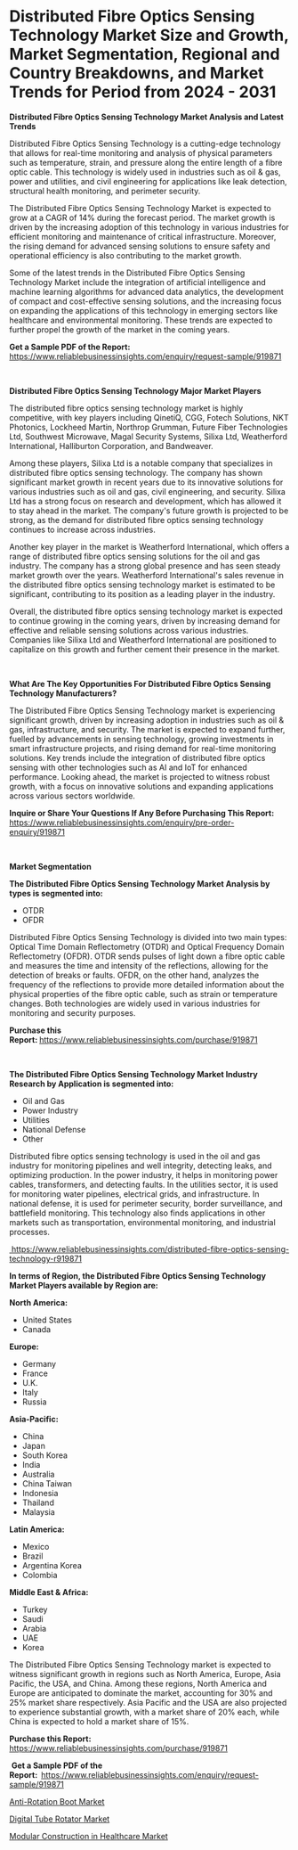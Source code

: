 <p><h1>Distributed Fibre Optics Sensing Technology Market Size and Growth, Market Segmentation, Regional and Country Breakdowns, and Market Trends for Period from 2024 -  2031</h1></p><p><strong>Distributed Fibre Optics Sensing Technology Market Analysis and Latest Trends</strong></p>
<p><p>Distributed Fibre Optics Sensing Technology is a cutting-edge technology that allows for real-time monitoring and analysis of physical parameters such as temperature, strain, and pressure along the entire length of a fibre optic cable. This technology is widely used in industries such as oil & gas, power and utilities, and civil engineering for applications like leak detection, structural health monitoring, and perimeter security.</p><p>The Distributed Fibre Optics Sensing Technology Market is expected to grow at a CAGR of 14% during the forecast period. The market growth is driven by the increasing adoption of this technology in various industries for efficient monitoring and maintenance of critical infrastructure. Moreover, the rising demand for advanced sensing solutions to ensure safety and operational efficiency is also contributing to the market growth.</p><p>Some of the latest trends in the Distributed Fibre Optics Sensing Technology Market include the integration of artificial intelligence and machine learning algorithms for advanced data analytics, the development of compact and cost-effective sensing solutions, and the increasing focus on expanding the applications of this technology in emerging sectors like healthcare and environmental monitoring. These trends are expected to further propel the growth of the market in the coming years.</p></p>
<p><strong>Get a Sample PDF of the Report:&nbsp;</strong> <a href="https://www.reliablebusinessinsights.com/enquiry/request-sample/919871">https://www.reliablebusinessinsights.com/enquiry/request-sample/919871</a></p>
<p>&nbsp;</p>
<p><strong>Distributed Fibre Optics Sensing Technology Major Market Players</strong></p>
<p><p>The distributed fibre optics sensing technology market is highly competitive, with key players including QinetiQ, CGG, Fotech Solutions, NKT Photonics, Lockheed Martin, Northrop Grumman, Future Fiber Technologies Ltd, Southwest Microwave, Magal Security Systems, Silixa Ltd, Weatherford International, Halliburton Corporation, and Bandweaver. </p><p>Among these players, Silixa Ltd is a notable company that specializes in distributed fibre optics sensing technology. The company has shown significant market growth in recent years due to its innovative solutions for various industries such as oil and gas, civil engineering, and security. Silixa Ltd has a strong focus on research and development, which has allowed it to stay ahead in the market. The company's future growth is projected to be strong, as the demand for distributed fibre optics sensing technology continues to increase across industries.</p><p>Another key player in the market is Weatherford International, which offers a range of distributed fibre optics sensing solutions for the oil and gas industry. The company has a strong global presence and has seen steady market growth over the years. Weatherford International's sales revenue in the distributed fibre optics sensing technology market is estimated to be significant, contributing to its position as a leading player in the industry.</p><p>Overall, the distributed fibre optics sensing technology market is expected to continue growing in the coming years, driven by increasing demand for effective and reliable sensing solutions across various industries. Companies like Silixa Ltd and Weatherford International are positioned to capitalize on this growth and further cement their presence in the market.</p></p>
<p>&nbsp;</p>
<p><strong>What Are The Key Opportunities For Distributed Fibre Optics Sensing Technology Manufacturers?</strong></p>
<p><p>The Distributed Fibre Optics Sensing Technology market is experiencing significant growth, driven by increasing adoption in industries such as oil & gas, infrastructure, and security. The market is expected to expand further, fuelled by advancements in sensing technology, growing investments in smart infrastructure projects, and rising demand for real-time monitoring solutions. Key trends include the integration of distributed fibre optics sensing with other technologies such as AI and IoT for enhanced performance. Looking ahead, the market is projected to witness robust growth, with a focus on innovative solutions and expanding applications across various sectors worldwide.</p></p>
<p><strong>Inquire or Share Your Questions If Any Before Purchasing This Report:</strong> <a href="https://www.reliablebusinessinsights.com/enquiry/pre-order-enquiry/919871">https://www.reliablebusinessinsights.com/enquiry/pre-order-enquiry/919871</a></p>
<p>&nbsp;</p>
<p><strong>Market Segmentation</strong></p>
<p><strong>The Distributed Fibre Optics Sensing Technology Market Analysis by types is segmented into:</strong></p>
<p><ul><li>OTDR</li><li>OFDR</li></ul></p>
<p><p>Distributed Fibre Optics Sensing Technology is divided into two main types: Optical Time Domain Reflectometry (OTDR) and Optical Frequency Domain Reflectometry (OFDR). OTDR sends pulses of light down a fibre optic cable and measures the time and intensity of the reflections, allowing for the detection of breaks or faults. OFDR, on the other hand, analyzes the frequency of the reflections to provide more detailed information about the physical properties of the fibre optic cable, such as strain or temperature changes. Both technologies are widely used in various industries for monitoring and security purposes.</p></p>
<p><strong>Purchase this Report:&nbsp;</strong><a href="https://www.reliablebusinessinsights.com/purchase/919871">https://www.reliablebusinessinsights.com/purchase/919871</a></p>
<p>&nbsp;</p>
<p><strong>The Distributed Fibre Optics Sensing Technology Market Industry Research by Application is segmented into:</strong></p>
<p><ul><li>Oil and Gas</li><li>Power Industry</li><li>Utilities</li><li>National Defense</li><li>Other</li></ul></p>
<p><p>Distributed fibre optics sensing technology is used in the oil and gas industry for monitoring pipelines and well integrity, detecting leaks, and optimizing production. In the power industry, it helps in monitoring power cables, transformers, and detecting faults. In the utilities sector, it is used for monitoring water pipelines, electrical grids, and infrastructure. In national defense, it is used for perimeter security, border surveillance, and battlefield monitoring. This technology also finds applications in other markets such as transportation, environmental monitoring, and industrial processes.</p></p>
<p><a href="https://www.reliablebusinessinsights.com/distributed-fibre-optics-sensing-technology-r919871">&nbsp;https://www.reliablebusinessinsights.com/distributed-fibre-optics-sensing-technology-r919871</a></p>
<p><strong>In terms of Region, the Distributed Fibre Optics Sensing Technology Market Players available by Region are:</strong></p>
<p>
    <p> <strong> North America: </strong>
        <ul>
            <li>United States</li>
            <li>Canada</li>
        </ul>
        </p> 
    <p> <strong> Europe: </strong>
        <ul>
            <li>Germany</li>
            <li>France</li>
            <li>U.K.</li>
            <li>Italy</li>
            <li>Russia</li>
        </ul>
        </p> 
    <p> <strong> Asia-Pacific: </strong>
        <ul>
            <li>China</li>
            <li>Japan</li>
            <li>South Korea</li>
            <li>India</li>
            <li>Australia</li>
            <li>China Taiwan</li>
            <li>Indonesia</li>
            <li>Thailand</li>
            <li>Malaysia</li>
        </ul>
        </p> 
    <p> <strong> Latin America: </strong>
        <ul>
            <li>Mexico</li>
            <li>Brazil</li>
            <li>Argentina Korea</li>
            <li>Colombia</li>
        </ul>
        </p> 
    <p> <strong> Middle East & Africa: </strong>
        <ul>
            <li>Turkey</li>
            <li>Saudi</li>
            <li>Arabia</li>
            <li>UAE</li>
            <li>Korea</li>
        </ul>
    </p>
    </p>
<p><p>The Distributed Fibre Optics Sensing Technology market is expected to witness significant growth in regions such as North America, Europe, Asia Pacific, the USA, and China. Among these regions, North America and Europe are anticipated to dominate the market, accounting for 30% and 25% market share respectively. Asia Pacific and the USA are also projected to experience substantial growth, with a market share of 20% each, while China is expected to hold a market share of 15%.</p></p>
<p><strong>Purchase this Report: </strong><a href="https://www.reliablebusinessinsights.com/purchase/919871">https://www.reliablebusinessinsights.com/purchase/919871</a></p>
<p>&nbsp;<strong>Get a Sample PDF of the Report:&nbsp;&nbsp;</strong><a href="https://www.reliablebusinessinsights.com/enquiry/request-sample/919871">https://www.reliablebusinessinsights.com/enquiry/request-sample/919871</a></p>
<p><strong></strong></p>
<p><p><a href="https://github.com/ChiragRP21/Market-Research-Report-List-5/blob/main/anti-rotation-boot-market.md">Anti-Rotation Boot Market</a></p><p><a href="https://github.com/eeenafisainka/Market-Research-Report-List-1/blob/main/digital-tube-rotator-market.md">Digital Tube Rotator Market</a></p><p><a href="https://view.publitas.com/reportprime-1/global-modular-construction-in-healthcare-industry-research-report-competitive-landscape-market-size-regional-status-and-prospect-forecast-2024-2031/">Modular Construction in Healthcare Market</a></p></p>